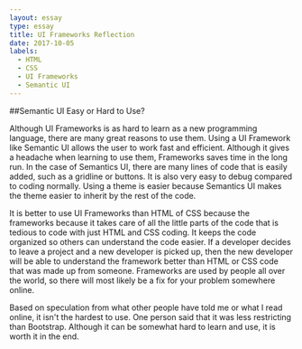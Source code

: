 ```yaml
---
layout: essay
type: essay
title: UI Frameworks Reflection
date: 2017-10-05
labels:
  - HTML
  - CSS
  - UI Frameworks
  - Semantic UI
---
```

##Semantic UI Easy or Hard to Use?

  Although UI Frameworks is as hard to learn as a new programming language, there are many great reasons to use them. Using a UI Framework like Semantic UI allows the user to work fast and efficient. Although it gives a headache when learning to use them, Frameworks saves time in the long run. In the case of Semantics UI, there are many lines of code that is easily added, such as a gridline or buttons. It is also very easy to debug compared to coding normally. Using a theme is easier because Semantics UI makes the theme easier to inherit by the rest of the code.
  
  It is better to use UI Frameworks than HTML of CSS because the frameworks because it takes care of all the little parts of the code that is tedious to code with just HTML and CSS coding. It keeps the code organized so others can understand the code easier. If a developer decides to leave a project and a new developer is picked up, then the new developer will be able to understand the framework better than HTML or CSS code that was made up from someone. Frameworks are used by people all over the world, so there will most likely be a fix for your problem somewhere online.
  
  Based on speculation from what other people have told me or what I read online, it isn't the hardest to use. One person said that it was less restricting than Bootstrap. Although it can be somewhat hard to learn and use, it is worth it in the end.
